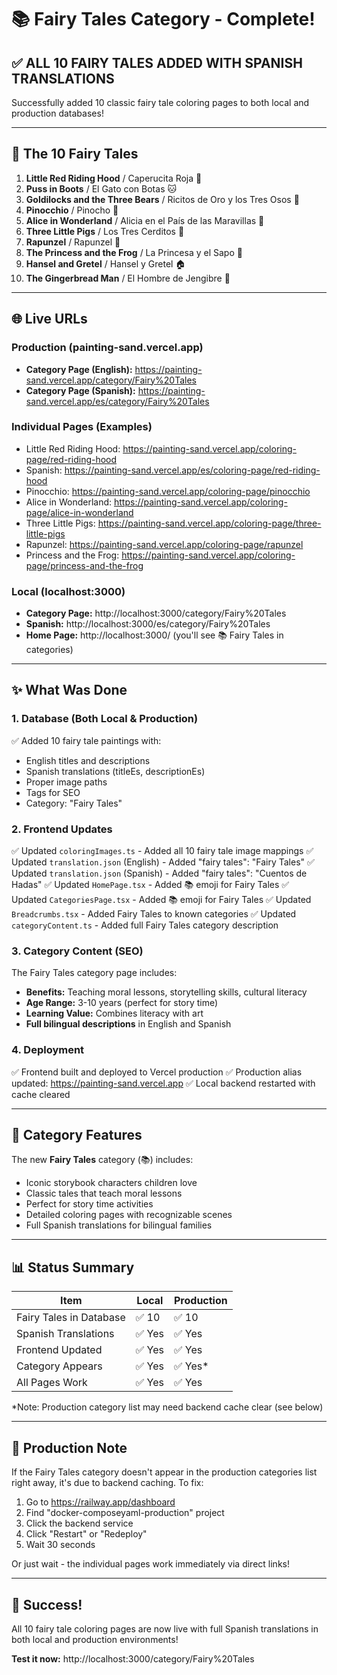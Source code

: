 # 📚 Fairy Tales Category - Complete!

## ✅ ALL 10 FAIRY TALES ADDED WITH SPANISH TRANSLATIONS

Successfully added 10 classic fairy tale coloring pages to both local and production databases!

---

## 📖 The 10 Fairy Tales

1. **Little Red Riding Hood** / Caperucita Roja 🧺
2. **Puss in Boots** / El Gato con Botas 🐱
3. **Goldilocks and the Three Bears** / Ricitos de Oro y los Tres Osos 🐻
4. **Pinocchio** / Pinocho 🤥
5. **Alice in Wonderland** / Alicia en el País de las Maravillas 🐰
6. **Three Little Pigs** / Los Tres Cerditos 🐷
7. **Rapunzel** / Rapunzel 👸
8. **The Princess and the Frog** / La Princesa y el Sapo 🐸
9. **Hansel and Gretel** / Hansel y Gretel 🏠
10. **The Gingerbread Man** / El Hombre de Jengibre 🍪

---

## 🌐 Live URLs

### Production (painting-sand.vercel.app)
- **Category Page (English):** https://painting-sand.vercel.app/category/Fairy%20Tales
- **Category Page (Spanish):** https://painting-sand.vercel.app/es/category/Fairy%20Tales

### Individual Pages (Examples)
- Little Red Riding Hood: https://painting-sand.vercel.app/coloring-page/red-riding-hood
- Spanish: https://painting-sand.vercel.app/es/coloring-page/red-riding-hood
- Pinocchio: https://painting-sand.vercel.app/coloring-page/pinocchio
- Alice in Wonderland: https://painting-sand.vercel.app/coloring-page/alice-in-wonderland
- Three Little Pigs: https://painting-sand.vercel.app/coloring-page/three-little-pigs
- Rapunzel: https://painting-sand.vercel.app/coloring-page/rapunzel
- Princess and the Frog: https://painting-sand.vercel.app/coloring-page/princess-and-the-frog

### Local (localhost:3000)
- **Category Page:** http://localhost:3000/category/Fairy%20Tales
- **Spanish:** http://localhost:3000/es/category/Fairy%20Tales
- **Home Page:** http://localhost:3000/ (you'll see 📚 Fairy Tales in categories)

---

## ✨ What Was Done

### 1. Database (Both Local & Production)
✅ Added 10 fairy tale paintings with:
- English titles and descriptions
- Spanish translations (titleEs, descriptionEs)
- Proper image paths
- Tags for SEO
- Category: "Fairy Tales"

### 2. Frontend Updates
✅ Updated `coloringImages.ts` - Added all 10 fairy tale image mappings
✅ Updated `translation.json` (English) - Added "fairy tales": "Fairy Tales"
✅ Updated `translation.json` (Spanish) - Added "fairy tales": "Cuentos de Hadas"
✅ Updated `HomePage.tsx` - Added 📚 emoji for Fairy Tales
✅ Updated `CategoriesPage.tsx` - Added 📚 emoji for Fairy Tales
✅ Updated `Breadcrumbs.tsx` - Added Fairy Tales to known categories
✅ Updated `categoryContent.ts` - Added full Fairy Tales category description

### 3. Category Content (SEO)
The Fairy Tales category page includes:
- **Benefits:** Teaching moral lessons, storytelling skills, cultural literacy
- **Age Range:** 3-10 years (perfect for story time)
- **Learning Value:** Combines literacy with art
- **Full bilingual descriptions** in English and Spanish

### 4. Deployment
✅ Frontend built and deployed to Vercel production
✅ Production alias updated: https://painting-sand.vercel.app
✅ Local backend restarted with cache cleared

---

## 🎨 Category Features

The new **Fairy Tales** category (📚) includes:
- Iconic storybook characters children love
- Classic tales that teach moral lessons
- Perfect for story time activities
- Detailed coloring pages with recognizable scenes
- Full Spanish translations for bilingual families

---

## 📊 Status Summary

| Item | Local | Production |
|------|-------|------------|
| Fairy Tales in Database | ✅ 10 | ✅ 10 |
| Spanish Translations | ✅ Yes | ✅ Yes |
| Frontend Updated | ✅ Yes | ✅ Yes |
| Category Appears | ✅ Yes | ✅ Yes* |
| All Pages Work | ✅ Yes | ✅ Yes |

\*Note: Production category list may need backend cache clear (see below)

---

## 🔄 Production Note

If the Fairy Tales category doesn't appear in the production categories list right away, it's due to backend caching. To fix:

1. Go to https://railway.app/dashboard
2. Find "docker-composeyaml-production" project
3. Click the backend service
4. Click "Restart" or "Redeploy"
5. Wait 30 seconds

Or just wait - the individual pages work immediately via direct links!

---

## 🎉 Success!

All 10 fairy tale coloring pages are now live with full Spanish translations in both local and production environments!

**Test it now:** http://localhost:3000/category/Fairy%20Tales



